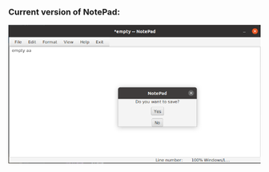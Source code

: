 ### Current version of NotePad:

<img src="https://github.com/zakrzewskib/NotePadJavaFX/blob/master/notepadImage.png">
